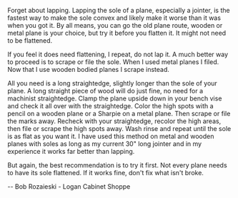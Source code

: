Forget about lapping. Lapping the sole of a plane, especially a jointer, is the fastest way to make the sole convex and likely make it worse than it was when you got it. By all means, you can go the old plane route, wooden or metal plane is your choice, but try it before you flatten it. It might not need to be flattened.

If you feel it does need flattening, I repeat, do not lap it. A much better way to proceed is to scrape or file the sole. When I used metal planes I filed. Now that I use wooden bodied planes I scrape instead.

All you need is a long straightedge, slightly longer than the sole of your plane. A long straight piece of wood will do just fine, no need for a machinist straightedge. Clamp the plane upside down in your bench vise and check it all over with the straightedge. Color the high spots with a pencil on a wooden plane or a Sharpie on a metal plane. Then scrape or file the marks away. Recheck with your straightedge, recolor the high areas, then file or scrape the high spots away. Wash rinse and repeat until the sole is as flat as you want it. I have used this method on metal and wooden planes with soles as long as my current 30" long jointer and in my experience it works far better than lapping.

But again, the best recommendation is to try it first. Not every plane needs to have its sole flattened. If it works fine, don't fix what isn't broke.

-- Bob Rozaieski - Logan Cabinet Shoppe
